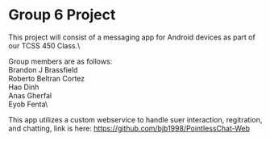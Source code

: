 # Group 6 Project
 
This project will consist of a messaging app for Android devices as part of our TCSS 450 Class.\

Group members are as follows:\
Brandon J Brassfield\
Roberto Beltran Cortez\
Hao Dinh\
Anas Gherfal\
Eyob Fenta\

This app utilizes a custom webservice to handle suer interaction, regitration, and chatting, link is here: https://github.com/bjb1998/PointlessChat-Web
